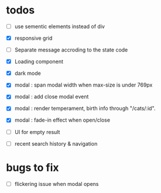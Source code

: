 # todos
- [ ] use sementic elements instead of div
- [x] responsive grid
- [ ] Separate message accroding to the state code
- [x] Loading component
- [x] dark mode
- [x] modal : span modal width when max-size is under 769px
- [x] modal : add close modal event
- [x] modal : render temperament, birth info through "/cats/:id".
- [x] modal : fade-in effect when open/close
- [ ] UI for empty result
- [ ] recent search history & navigation


# bugs to fix
- [ ] flickering issue when modal opens
